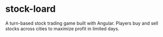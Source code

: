 # stock-loard
A turn-based stock trading game built with Angular. Players buy and sell stocks across cities to maximize profit in limited days.
